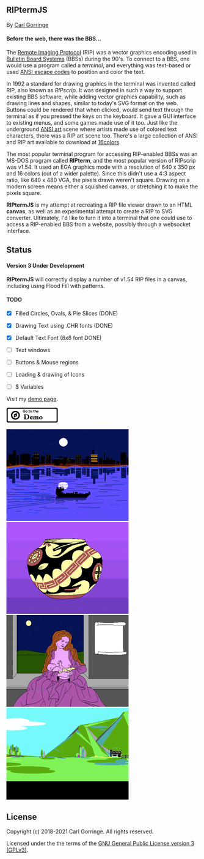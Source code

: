 ## RIPtermJS

By [Carl Gorringe](http://carl.gorringe.org)

#### Before the web, there was the BBS...

The [Remote Imaging Protocol](https://en.wikipedia.org/wiki/Remote_Imaging_Protocol) (RIP) was a vector graphics encoding used in [Bulletin Board Systems](https://en.wikipedia.org/wiki/Bulletin_board_system) (BBSs) during the 90's. To connect to a BBS, one would use a program called a _terminal_, and everything was text-based or used [ANSI escape codes](https://en.wikipedia.org/wiki/ANSI_escape_code) to position and color the text.

In 1992 a standard for drawing graphics in the terminal was invented called RIP, also known as _RIPscrip_. It was designed in such a way to support existing BBS software, while adding vector graphics capability, such as drawing lines and shapes, similar to today's SVG format on the web. Buttons could be rendered that when clicked, would send text through the terminal as if you pressed the keys on the keyboard. It gave a GUI interface to existing menus, and some games made use of it too. Just like the underground [ANSI art](https://en.wikipedia.org/wiki/ANSI_art) scene where artists made use of colored text characters, there was a RIP art scene too. There's a large collection of ANSI and RIP art available to download at [16colors](https://16colo.rs/tags/content/ripscrip).

The most popular terminal program for accessing RIP-enabled BBSs was an MS-DOS program called **RIPterm**, and the most popular version of RIPscrip was v1.54.  It used an EGA graphics mode with a resolution of 640 x 350 px and 16 colors (out of a wider palette). Since this didn't use a 4:3 aspect ratio, like 640 x 480 VGA, the pixels drawn weren't square.  Drawing on a modern screen means either a squished canvas, or stretching it to make the pixels square.

**RIPtermJS** is my attempt at recreating a RIP file viewer drawn to an HTML **canvas**, as well as an experimental attempt to create a RIP to SVG converter.  Ultimately, I'd like to turn it into a terminal that one could use to access a RIP-enabled BBS from a website, possibly through a websocket interface.


## Status

#### Version 3 Under Development

**RIPtermJS** will correctly display a number of v1.54 RIP files in a canvas, including using Flood Fill with patterns.

#### TODO

- [x] Filled Circles, Ovals, &amp; Pie Slices (DONE)
- [x] Drawing Text using .CHR fonts (DONE)
- [x] Default Text Font (8x8 font DONE)
- [ ] Text windows
- [ ] Buttons &amp; Mouse regions
- [ ] Loading &amp; drawing of Icons
- [ ] $ Variables


Visit my [demo page](http://carl.gorringe.org/pub/code/javascript/RIPtermJS/).

[![](img/badge_demo.png)](http://carl.gorringe.org/pub/code/javascript/RIPtermJS/)


![](img/screen1.png)
![](img/screen2.png) <br>
![](img/screen3.png)
![](img/screen4.png) <br>


## License

Copyright (c) 2018-2021 Carl Gorringe. All rights reserved.

Licensed under the the terms of the [GNU General Public License version 3 (GPLv3)](http://www.gnu.org/licenses/gpl-3.0.html).
